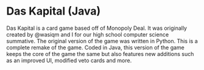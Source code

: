 # Das Kapital (Java)
Das Kapital is a card game based off of Monopoly Deal. It was originally created by @wasiqm and I for our high school computer science summative. The original version of the game was written in Python. This is a complete remake of the game. Coded in Java, this version of the game keeps the core of the game the same but also features new additions such as an improved UI, modified veto cards and more.